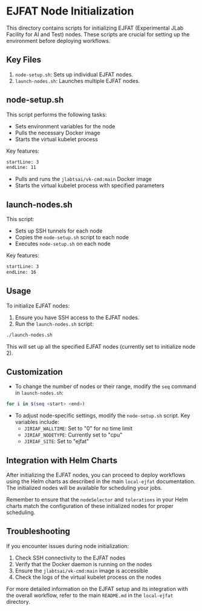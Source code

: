 # EJFAT Node Initialization

This directory contains scripts for initializing EJFAT (Experimental JLab Facility for AI and Test) nodes. These scripts are crucial for setting up the environment before deploying workflows.

## Key Files

1. `node-setup.sh`: Sets up individual EJFAT nodes.
2. `launch-nodes.sh`: Launches multiple EJFAT nodes.

## node-setup.sh

This script performs the following tasks:
- Sets environment variables for the node
- Pulls the necessary Docker image
- Starts the virtual kubelet process

Key features:
```shell:main/local-ejfat/init-jrm/node-setup.sh
startLine: 3
endLine: 11
```

- Pulls and runs the `jlabtsai/vk-cmd:main` Docker image
- Starts the virtual kubelet process with specified parameters

## launch-nodes.sh

This script:
- Sets up SSH tunnels for each node
- Copies the `node-setup.sh` script to each node
- Executes `node-setup.sh` on each node

Key features:
```shell:main/local-ejfat/init-jrm/launch-nodes.sh
startLine: 3
endLine: 16
```

## Usage

To initialize EJFAT nodes:

1. Ensure you have SSH access to the EJFAT nodes.
2. Run the `launch-nodes.sh` script:

```bash
./launch-nodes.sh
```

This will set up all the specified EJFAT nodes (currently set to initialize node 2).

## Customization

- To change the number of nodes or their range, modify the `seq` command in `launch-nodes.sh`:

```bash
for i in $(seq <start> <end>)
```

- To adjust node-specific settings, modify the `node-setup.sh` script. Key variables include:
  - `JIRIAF_WALLTIME`: Set to "0" for no time limit
  - `JIRIAF_NODETYPE`: Currently set to "cpu"
  - `JIRIAF_SITE`: Set to "ejfat"

## Integration with Helm Charts

After initializing the EJFAT nodes, you can proceed to deploy workflows using the Helm charts as described in the main `local-ejfat` documentation. The initialized nodes will be available for scheduling your jobs.

Remember to ensure that the `nodeSelector` and `tolerations` in your Helm charts match the configuration of these initialized nodes for proper scheduling.

## Troubleshooting

If you encounter issues during node initialization:

1. Check SSH connectivity to the EJFAT nodes
2. Verify that the Docker daemon is running on the nodes
3. Ensure the `jlabtsai/vk-cmd:main` image is accessible
4. Check the logs of the virtual kubelet process on the nodes

For more detailed information on the EJFAT setup and its integration with the overall workflow, refer to the main `README.md` in the `local-ejfat` directory.
